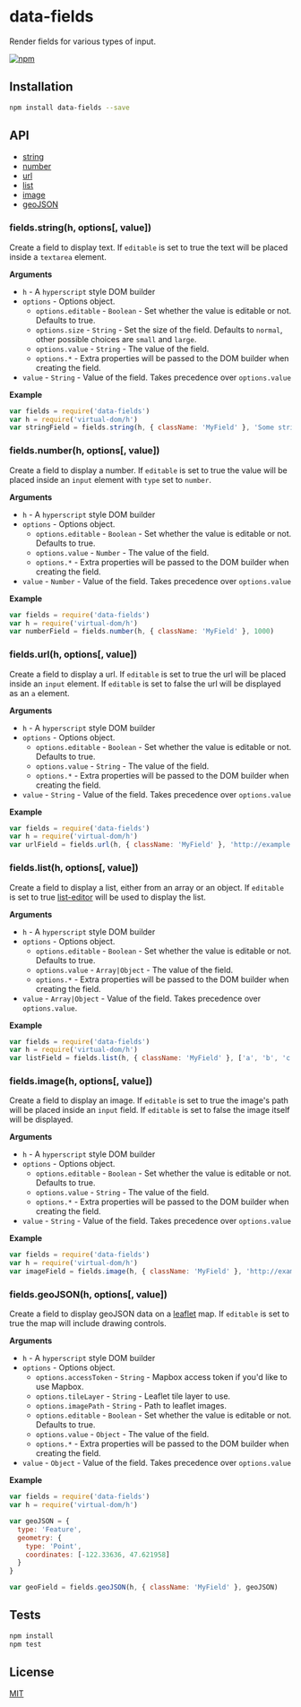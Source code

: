 # data-fields

Render fields for various types of input.

[![npm](https://img.shields.io/npm/v/data-fields.svg)](http://npmjs.com/data-fields)

## Installation

```sh
npm install data-fields --save
```

## API

* [string](#string)
* [number](#number)
* [url](#url)
* [list](#list)
* [image](#image)
* [geoJSON](#geoJSON)

### <a name="string"></a> fields.string(h, options[, value])

Create a field to display text.  If `editable` is set to true the text will be placed inside a `textarea` element.

**Arguments**
  * `h` - A `hyperscript` style DOM builder
  * `options` - Options object.
    * `options.editable` - `Boolean` - Set whether the value is editable or not. Defaults to true.
    * `options.size` - `String` - Set the size of the field. Defaults to `normal`, other possible choices are `small` and `large`.
    * `options.value` - `String` - The value of the field.
    * `options.*` - Extra properties will be passed to the DOM builder when creating the field.
  * `value` - `String` - Value of the field.  Takes precedence over `options.value`

**Example**

```js
var fields = require('data-fields')
var h = require('virtual-dom/h')
var stringField = fields.string(h, { className: 'MyField' }, 'Some string')
```

### <a name="number"></a> fields.number(h, options[, value])

Create a field to display a number.  If `editable` is set to true the value will be placed inside an `input` element with `type` set to `number`.

**Arguments**
  * `h` - A `hyperscript` style DOM builder
  * `options` - Options object.
    * `options.editable` - `Boolean` - Set whether the value is editable or not. Defaults to true.
    * `options.value` - `Number` - The value of the field.
    * `options.*` - Extra properties will be passed to the DOM builder when creating the field.
  * `value` - `Number` - Value of the field.  Takes precedence over `options.value`

**Example**

```js
var fields = require('data-fields')
var h = require('virtual-dom/h')
var numberField = fields.number(h, { className: 'MyField' }, 1000)
```

### <a name="url"></a> fields.url(h, options[, value])

Create a field to display a url.  If `editable` is set to true the url will be placed inside an `input` element.  If `editable` is set to false the url will be displayed as an `a` element.

**Arguments**
  * `h` - A `hyperscript` style DOM builder
  * `options` - Options object.
    * `options.editable` - `Boolean` - Set whether the value is editable or not. Defaults to true.
    * `options.value` - `String` - The value of the field.
    * `options.*` - Extra properties will be passed to the DOM builder when creating the field.
  * `value` - `String` - Value of the field.  Takes precedence over `options.value`

**Example**

```js
var fields = require('data-fields')
var h = require('virtual-dom/h')
var urlField = fields.url(h, { className: 'MyField' }, 'http://example.com')
```

### <a name="list"></a> fields.list(h, options[, value])

Create a field to display a list, either from an array or an object.  If `editable` is set to true [list-editor](https://github.com/editdata/list-editor) will be used to display the list.

**Arguments**
  * `h` - A `hyperscript` style DOM builder
  * `options` - Options object.
    * `options.editable` - `Boolean` - Set whether the value is editable or not. Defaults to true.
    * `options.value` - `Array|Object` - The value of the field.
    * `options.*` - Extra properties will be passed to the DOM builder when creating the field.
  * `value` - `Array|Object` - Value of the field.  Takes precedence over `options.value`.

**Example**

```js
var fields = require('data-fields')
var h = require('virtual-dom/h')
var listField = fields.list(h, { className: 'MyField' }, ['a', 'b', 'c'])
```

### <a name="image"></a> fields.image(h, options[, value])

Create a field to display an image.  If `editable` is set to true the image's path will be placed inside an `input` field.  If `editable` is set to false the image itself will be displayed.

**Arguments**
  * `h` - A `hyperscript` style DOM builder
  * `options` - Options object.
    * `options.editable` - `Boolean` - Set whether the value is editable or not. Defaults to true.
    * `options.value` - `String` - The value of the field.
    * `options.*` - Extra properties will be passed to the DOM builder when creating the field.
  * `value` - `String` - Value of the field.  Takes precedence over `options.value`

**Example**

```js
var fields = require('data-fields')
var h = require('virtual-dom/h')
var imageField = fields.image(h, { className: 'MyField' }, 'http://example.com/example.jpg')
```

### <a name="geoJSON"></a> fields.geoJSON(h, options[, value])

Create a field to display geoJSON data on a [leaflet](http://leafletjs.com/) map.  If `editable` is set to true the map will include drawing controls.

**Arguments**
  * `h` - A `hyperscript` style DOM builder
  * `options` - Options object.
    * `options.accessToken` - `String` - Mapbox access token if you'd like to use Mapbox.
    * `options.tileLayer` - `String` - Leaflet tile layer to use.
    * `options.imagePath` - `String` - Path to leaflet images.
    * `options.editable` - `Boolean` - Set whether the value is editable or not. Defaults to true.
    * `options.value` - `Object` - The value of the field.
    * `options.*` - Extra properties will be passed to the DOM builder when creating the field.
  * `value` - `Object` - Value of the field.  Takes precedence over `options.value`

**Example**

```js
var fields = require('data-fields')
var h = require('virtual-dom/h')

var geoJSON = {
  type: 'Feature',
  geometry: {
    type: 'Point',
    coordinates: [-122.33636, 47.621958]
  }
}

var geoField = fields.geoJSON(h, { className: 'MyField' }, geoJSON)
```


## Tests

```sh
npm install
npm test
```

## License

[MIT](LICENSE.md)
